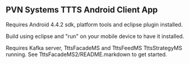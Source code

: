 ## PVN Systems TTTS Android Client App

Requires Android 4.4.2 sdk, platform tools and eclipse plugin installed.

Build using eclipse and "run" on your mobile device to have it installed.

Requires Kafka server, TttsFacadeMS and TttsFeedMS TttsStrategyMS running. 
See TttsFacadeMS2/README.markdown to get started.
